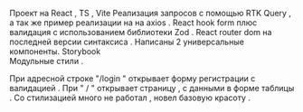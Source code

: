 
Проект на React , TS , Vite 
Реализация запросов с помощью RTK Query , а так же пример реализации на на axios .
React hook form плюс  валидация с использованием библиотеки Zod .
React router dom на последней версии синтаксиса .
Написаны 2 универсальные компоненты. 
Storybook  
Модульные стили .

При адресной строке  "/login " открывает форму регистрации с валидацией . При " / " открывает страницу , с данными в форме таблицы .
Со стилизацией много не работал , новел базовую красоту .
